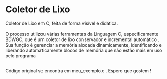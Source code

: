 <h1>Coletor de Lixo</h1> 
 <r>Coletor de Lixo em C, feita de forma visível e didática.</r> <br><br>
O processo utilizou várias ferramentas da Linguagem C, especificamente BDWGC, que é um coletor de lixo conservador e incremental automático . Sua função é gerenciar a memória alocada dinamicamente, identificando e liberando automaticamente blocos de memória que não estão mais em uso pelo programa <br><br>

Código original se encontra em meu_exemplo.c  . Espero que gostem !
